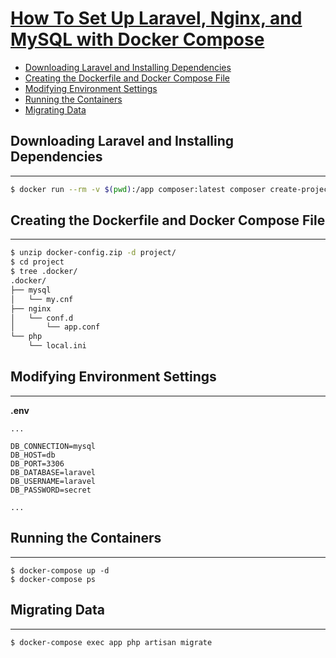# [How To Set Up Laravel, Nginx, and MySQL with Docker Compose](https://www.digitalocean.com/community/tutorials/how-to-set-up-laravel-nginx-and-mysql-with-docker-compose)

- [Downloading Laravel and Installing Dependencies](#downloading-laravel-and-installing-dependencies)
- [Creating the Dockerfile and Docker Compose File](#creating-the-dockerfile-and-docker-compose-file)
- [Modifying Environment Settings](#modifying-environment-settings)
- [Running the Containers](#running-the-containers)
- [Migrating Data](#migrating-data)

## Downloading Laravel and Installing Dependencies

---

```sh
$ docker run --rm -v $(pwd):/app composer:latest composer create-project --prefer-dist laravel/laravel project
```

## Creating the Dockerfile and Docker Compose File

---

```sh
$ unzip docker-config.zip -d project/
$ cd project
$ tree .docker/
.docker/
├── mysql
│   └── my.cnf
├── nginx
│   └── conf.d
│       └── app.conf
└── php
    └── local.ini
```

## Modifying Environment Settings

---

**.env**

```
...

DB_CONNECTION=mysql
DB_HOST=db
DB_PORT=3306
DB_DATABASE=laravel
DB_USERNAME=laravel
DB_PASSWORD=secret

...
```

## Running the Containers

---

```
$ docker-compose up -d
$ docker-compose ps
```

## Migrating Data

---

```
$ docker-compose exec app php artisan migrate
```
